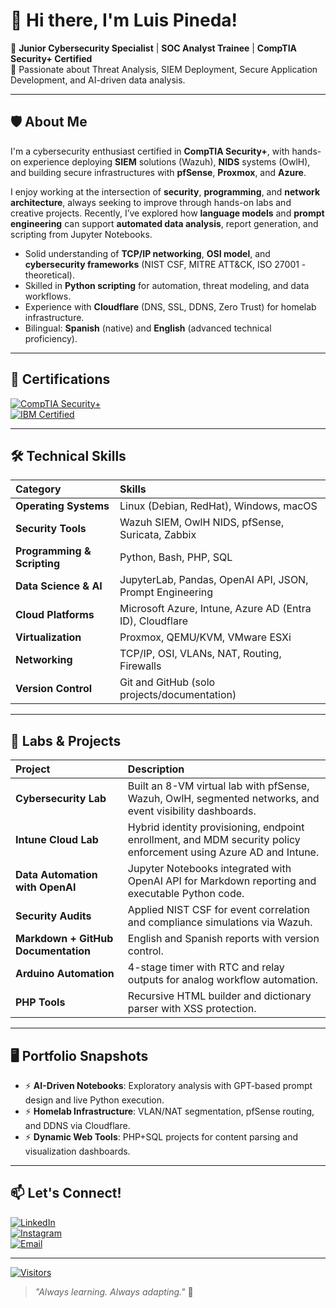 # 👋 Hi there, I'm Luis Pineda!

🔹 **Junior Cybersecurity Specialist** | **SOC Analyst Trainee** | **CompTIA Security+ Certified**  
🔹 Passionate about Threat Analysis, SIEM Deployment, Secure Application Development, and AI-driven data analysis.

---

## 🛡️ About Me

I'm a cybersecurity enthusiast certified in **CompTIA Security+**, with hands-on experience deploying **SIEM** solutions (Wazuh), **NIDS** systems (OwlH), and building secure infrastructures with **pfSense**, **Proxmox**, and **Azure**.

I enjoy working at the intersection of **security**, **programming**, and **network architecture**, always seeking to improve through hands-on labs and creative projects. Recently, I’ve explored how **language models** and **prompt engineering** can support **automated data analysis**, report generation, and scripting from Jupyter Notebooks.

- Solid understanding of **TCP/IP networking**, **OSI model**, and **cybersecurity frameworks** (NIST CSF, MITRE ATT&CK, ISO 27001 - theoretical).
- Skilled in **Python scripting** for automation, threat modeling, and data workflows.
- Experience with **Cloudflare** (DNS, SSL, DDNS, Zero Trust) for homelab infrastructure.
- Bilingual: **Spanish** (native) and **English** (advanced technical proficiency).

---

## 🏅 Certifications

[![CompTIA Security+](https://img.shields.io/badge/CompTIA-Security%2B-red?logo=CompTIA&logoColor=white&style=for-the-badge)](https://www.credly.com/badges/0b2b5596-af1d-41d8-bd7e-34e1dc07edf0/linked_in_profile)  
[![IBM Certified](https://img.shields.io/badge/IBM-Data%20Science-0530ad?logo=ibm&logoColor=white&style=for-the-badge)](https://www.coursera.org/account/accomplishments/certificate/XPFAX7JSTCKJ)

---

## 🛠️ Technical Skills

| Category | Skills |
|:---|:---|
| **Operating Systems** | Linux (Debian, RedHat), Windows, macOS |
| **Security Tools** | Wazuh SIEM, OwlH NIDS, pfSense, Suricata, Zabbix |
| **Programming & Scripting** | Python, Bash, PHP, SQL |
| **Data Science & AI** | JupyterLab, Pandas, OpenAI API, JSON, Prompt Engineering |
| **Cloud Platforms** | Microsoft Azure, Intune, Azure AD (Entra ID), Cloudflare |
| **Virtualization** | Proxmox, QEMU/KVM, VMware ESXi |
| **Networking** | TCP/IP, OSI, VLANs, NAT, Routing, Firewalls |
| **Version Control** | Git and GitHub (solo projects/documentation) |

---

## 🚀 Labs & Projects

| Project | Description |
|:---|:---|
| **Cybersecurity Lab** | Built an 8-VM virtual lab with pfSense, Wazuh, OwlH, segmented networks, and event visibility dashboards. |
| **Intune Cloud Lab** | Hybrid identity provisioning, endpoint enrollment, and MDM security policy enforcement using Azure AD and Intune. |
| **Data Automation with OpenAI** | Jupyter Notebooks integrated with OpenAI API for Markdown reporting and executable Python code. |
| **Security Audits** | Applied NIST CSF for event correlation and compliance simulations via Wazuh. |
| **Markdown + GitHub Documentation** | English and Spanish reports with version control. |
| **Arduino Automation** | 4-stage timer with RTC and relay outputs for analog workflow automation. |
| **PHP Tools** | Recursive HTML builder and dictionary parser with XSS protection. |

---

## 🖥️ Portfolio Snapshots

- ⚡ **AI-Driven Notebooks**: Exploratory analysis with GPT-based prompt design and live Python execution.
- ⚡ **Homelab Infrastructure**: VLAN/NAT segmentation, pfSense routing, and DDNS via Cloudflare.
- ⚡ **Dynamic Web Tools**: PHP+SQL projects for content parsing and visualization dashboards.

---

## 📫 Let's Connect!

[![LinkedIn](https://img.shields.io/badge/LinkedIn-Profile-blue?logo=linkedin&style=for-the-badge)](https://www.linkedin.com/in/luis-pineda-57024923/)  
[![Instagram](https://img.shields.io/badge/Instagram-Follow-833AB4?logo=instagram&logoColor=white&style=for-the-badge)](https://www.instagram.com/luispinedare/)  
[![Email](https://img.shields.io/badge/Email-Contact-green?logo=gmail&style=for-the-badge)](mailto:luis@tallerpineda.cl)

---

[![Visitors](https://komarev.com/ghpvc/?username=luispinedare&label=Profile%20views&color=0e75b6&style=flat-square)](#)

> _"Always learning. Always adapting."_ 🚀
